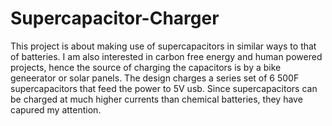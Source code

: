 # Supercapacitor-Charger
This project is about making use of supercapacitors in similar ways to that of batteries.
I am also interested in carbon free energy and human powered projects, hence the source of charging the capacitors is by a bike geneerator or solar panels.
The design charges a series set of 6 500F supercapacitors that feed the power to 5V usb.
Since supercapacitors can be charged at much higher currents than chemical batteries, they have capured my attention.



